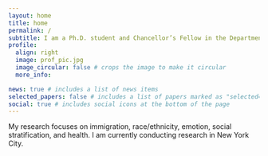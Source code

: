 ```yaml
---
layout: home
title: home
permalink: /
subtitle: I am a Ph.D. student and Chancellor’s Fellow in the Department of Sociology at UC Berkeley 
profile:
  align: right
  image: prof_pic.jpg
  image_circular: false # crops the image to make it circular
  more_info: 

news: true # includes a list of news items
selected_papers: false # includes a list of papers marked as "selected={true}"
social: true # includes social icons at the bottom of the page
---
```



My research focuses on immigration, race/ethnicity, emotion, social stratification, and health. I am currently conducting research in New York City.


